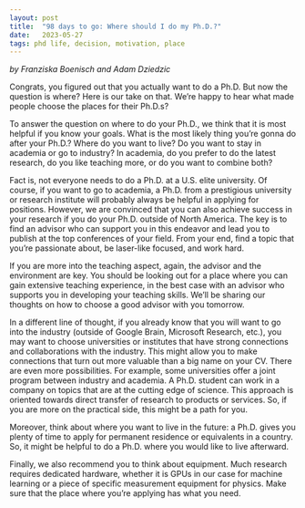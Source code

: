 ```yaml
---
layout: post
title:  "98 days to go: Where should I do my Ph.D.?"
date:   2023-05-27
tags: phd life, decision, motivation, place
---
```


*by Franziska Boenisch and Adam Dziedzic*

Congrats, you figured out that you actually want to do a Ph.D. But now the question is where? Here is our take on that. We’re happy to hear what made people choose the places for their Ph.D.s?

To answer the question on where to do your Ph.D., we think that it is most helpful if you know your goals. What is the most likely thing you’re gonna do after your Ph.D.? Where do you want to live? Do you want to stay in academia or go to industry? In academia, do you prefer to do the latest research, do you like teaching more, or do you want to combine both?

Fact is, not everyone needs to do a Ph.D. at a U.S. elite university. Of course, if you want to go to academia, a Ph.D. from a prestigious university or research institute will probably always be helpful in applying for positions. However, we are convinced that you can also achieve success in your research if you do your Ph.D. outside of North America. The key is to find an advisor who can support you in this endeavor and lead you to publish at the top conferences of your field. From your end, find a topic that you’re passionate about, be laser-like focused, and work hard.

If you are more into the teaching aspect, again, the advisor and the environment are key. You should be looking out for a place where you can gain extensive teaching experience, in the best case with an advisor who supports you in developing your teaching skills. We’ll be sharing our thoughts on how to choose a good advisor with you tomorrow.

In a different line of thought, if you already know that you will want to go into the industry (outside of Google Brain, Microsoft Research, etc.), you may want to choose universities or institutes that have strong connections and collaborations with the industry. This might allow you to make connections that turn out more valuable than a big name on your CV. There are even more possibilities. For example, some universities offer a joint program between industry and academia. A Ph.D. student can work in a company on topics that are at the cutting edge of science. This approach is oriented towards direct transfer of research to products or services. So, if you are more on the practical side, this might be a path for you.

Moreover, think about where you want to live in the future: a Ph.D. gives you plenty of time to apply for permanent residence or equivalents in a country. So, it might be helpful to do a Ph.D. where you would like to live afterward.

Finally, we also recommend you to think about equipment. Much research requires dedicated hardware, whether it is GPUs in our case for machine learning or a piece of specific measurement equipment for physics. Make sure that the place where you’re applying has what you need.

